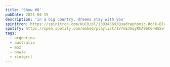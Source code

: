 ```yaml
---
title: 'Show #8'
pubDate: 2021-04-15
description: 'in a big country, dreams stay with you'
spinitron: https://spinitron.com/KUCR/pl/13034569/Quadraphonic-Rock-Block
spotify: https://open.spotify.com/embed/playlist/1V7mSJAqyRhA9bC6nWS5wt
tags:
  - argentina
  - australia
  - moz
  - bowie
  - riotgrrl
---
```

